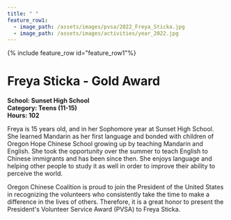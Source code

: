 ```yaml
---
title: " "
feature_row1:
  - image_path: /assets/images/pvsa/2022_Freya_Sticka.jpg
  - image_path: /assets/images/activities/year_2022.jpg
---
```


{% include feature_row id="feature_row1"%}

# Freya Sticka - Gold Award

**School: Sunset High School**  
**Category: Teens (11-15)**  
**Hours: 102**  

Freya is 15 years old, and in her Sophomore year at Sunset High School. She learned Mandarin as her first language and bonded with children of Oregon Hope Chinese School growing up by teaching Mandarin and English. She took the opportunity over the summer to teach English to Chinese immigrants and has been since then. She enjoys language and helping other people to study it as well in order to improve their ability to perceive the world. 

Oregon Chinese Coalition is proud to join the President of the United States in recognizing the volunteers who consistently take the time to make a difference in the lives of others. Therefore, it is a great honor to present the President's Volunteer Service Award (PVSA) to Freya Sticka.
